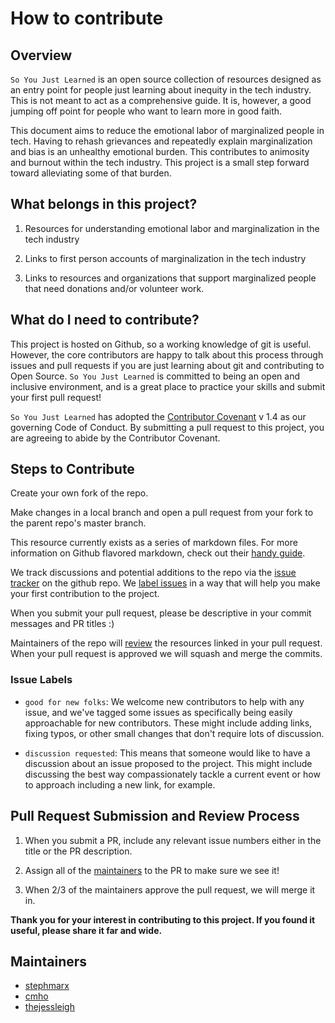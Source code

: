 # How to contribute

## Overview

`So You Just Learned` is an open source collection of resources designed as an entry point for people just learning about inequity in the tech industry. This is not meant to act as a comprehensive guide. It is, however, a good jumping off point for people who want to learn more in good faith.

This document aims to reduce the emotional labor of marginalized people in tech. Having to rehash grievances and repeatedly explain marginalization and bias is an unhealthy emotional burden. This contributes to animosity and burnout within the tech industry. This project is a small step forward toward alleviating some of that burden.

## What belongs in this project?

1. Resources for understanding emotional labor and marginalization in the tech industry

2. Links to first person accounts of marginalization in the tech industry

3. Links to resources and organizations that support marginalized people that need donations and/or volunteer work.

## What do I need to contribute?

This project is hosted on Github, so a working knowledge of git is useful. However, the core contributors are happy to talk about this process through issues and pull requests if you are just learning about git and contributing to Open Source. `So You Just Learned` is committed to being an open and inclusive environment, and is a great place to practice your skills and submit your first pull request!

`So You Just Learned` has adopted the [Contributor Covenant](http://contributor-covenant.org/) v 1.4 as our governing Code of Conduct. By submitting a pull request to this project, you are agreeing to abide by the Contributor Covenant.

## Steps to Contribute

Create your own fork of the repo.

Make changes in a local branch and open a pull request from your fork to the parent repo's master branch.

This resource currently exists as a series of markdown files. For more information on Github flavored markdown, check out their [handy guide](https://guides.github.com/features/mastering-markdown/).

We track discussions and potential additions to the repo via the [issue tracker](https://github.com/stephmarx/so-you-just-learned/issues) on the github repo. We [label issues](#issue-lables) in a way that will help you make your first contribution to the project.

When you submit your pull request, please be descriptive in your commit messages and PR titles :)

Maintainers of the repo will [review](#pull-request-submission-and-review-process) the resources linked in your pull request. When your pull request is approved we will squash and merge the commits.

### Issue Labels

- `good for new folks`: We welcome new contributors to help with any issue, and we've tagged some issues as specifically being easily approachable for new contributors. These might include adding links, fixing typos, or other small changes that don't require lots of discussion.

- `discussion requested`: This means that someone would like to have a discussion about an issue proposed to the project. This might include discussing the best way compassionately tackle a current event or how to approach including a new link, for example.

## Pull Request Submission and Review Process

1. When you submit a PR, include any relevant issue numbers either in the title or the PR description.

2. Assign all of the [maintainers](#maintainers) to the PR to make sure we see it!

3. When 2/3 of the maintainers approve the pull request, we will merge it in.

**Thank you for your interest in contributing to this project. If you found it useful, please share it far and wide.**

## Maintainers

- [stephmarx](https://github.com/stephmarx)
- [cmho](https://github.com/cmho)
- [thejessleigh](https://github.com/thejessleigh)
